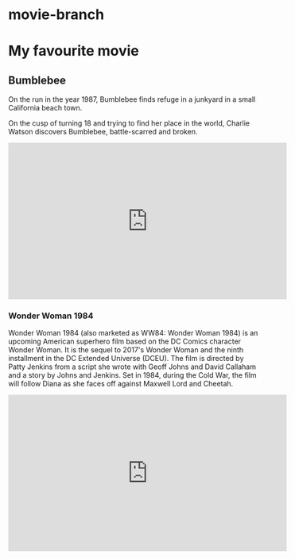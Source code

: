 # movie-branch
<!DOCTYPE html>
<html lang="en">
<head>
    <meta charset="UTF-8">
    <meta name="viewport" content="width=device-width, initial-scale=1.0">
    <title>My favourite movie</title>
</head>
<body>
    <h1>My favourite movie</h1>
    <h2>Bumblebee</h2>
     <p>On the run in the year 1987, Bumblebee finds refuge in a junkyard in a small California beach town.</p>
     <p>On the cusp of turning 18 and trying to find her place in the world, Charlie Watson discovers Bumblebee, battle-scarred and broken.</p>
     <iframe width="560" height="315" src="https://www.youtube.com/embed/lcwmDAYt22k" frameborder="0" allow="accelerometer; autoplay; encrypted-media; gyroscope; picture-in-picture" allowfullscreen></iframe>
    <h3>Wonder Woman 1984</h3>
    <p>Wonder Woman 1984 (also marketed as WW84: Wonder Woman 1984) is an upcoming American superhero film based on the DC Comics character Wonder Woman. It is the sequel to 2017's Wonder Woman and the ninth installment in the DC Extended Universe (DCEU). The film is directed by Patty Jenkins from a script she wrote with Geoff Johns and David Callaham and a story by Johns and Jenkins. Set in 1984, during the Cold War, the film will follow Diana as she faces off against Maxwell Lord and Cheetah.</p>
    <iframe width="560" height="315" src="https://www.youtube.com/embed/XW2E2Fnh52w" frameborder="0" allow="accelerometer; autoplay; encrypted-media; gyroscope; picture-in-picture" allowfullscreen></iframe>
</html>

